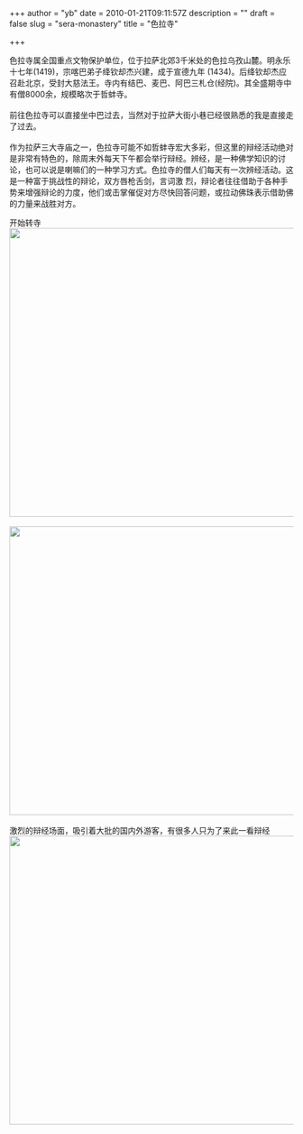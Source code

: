 +++
author = "yb"
date = 2010-01-21T09:11:57Z
description = ""
draft = false
slug = "sera-monastery"
title = "色拉寺"

+++


色拉寺属全国重点文物保护单位，位于拉萨北郊3千米处的色拉乌孜山麓。明永乐十七年(1419)，<span class="yui-non">宗喀巴</span>弟子绛钦却杰兴建，成于宣德九年
(1434)。后绛钦却杰应召赴北京，受封<span class="yui-non">大慈法王</span>。寺内有结巴、麦巴、阿巴三札仓(经院)。其全盛期寺中有僧8000余，规模略次于哲蚌寺。<br><br>前往色拉寺可以直接坐中巴过去，当然对于拉萨大街小巷已经很熟悉的我是直接走了过去。<br><br>作为拉萨三大寺庙之一，色拉寺可能不如哲蚌寺宏大多彩，但这里的辩经活动绝对是非常有特色的，除周末外每天下午都会举行辩经。辨经，是一种佛学知识的讨论，也可以说是喇嘛们的一种学习方式。色拉寺的僧人们每天有一次辨经活动。这是一种富于挑战性的辩论，双方唇枪舌剑，言词激
烈，辩论者往往借助于各种手势来增强辩论的力度，他们或击掌催促对方尽快回答问题，或拉动佛珠表示借助佛的力量来战胜对方。

<!--more-->
开始转寺<br><img alt="" title="" style="width: 512px;" class="yui-img" src="http://i773.photobucket.com/albums/yy16/yongbin0/ChuanZang2009/img_3500.jpg"><br><br><img alt="" title="" style="width: 512px;" class="yui-img" src="http://i773.photobucket.com/albums/yy16/yongbin0/ChuanZang2009/img_4028.jpg"><br><br>激烈的辩经场面，吸引着大批的国内外游客，有很多人只为了来此一看辩经<br><img alt="" title="" style="width: 512px;" class="yui-img" src="http://i773.photobucket.com/albums/yy16/yongbin0/ChuanZang2009/img_4058.jpg"><br>

